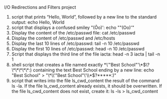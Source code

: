 I/O Redirections and Filters project
1. script that prints “Hello, World”, followed by a new line to the standard output: echo Hello, World
2. script that displays a confused smiley "(Ôo)': echo "\"(Oo)'"
3. Display the content of the /etc/passwd file: cat /etc/passwd
4. Display the content of /etc/passwd and /etc/hosts
5. Display the last 10 lines of /etc/passwd: tail -n 10 /etc/passwd
6. Display the first 10 lines of /etc/passwd: head -n 10 /etc/passwd
7. Script that displays the third line of the file iacta: head -n 3 iacta | tail -n 1
8. shell script that creates a file named exactly \*\\'"Best School"\'\\*$\?\*\*\*\*\*:) containing the text Best School ending by a new line: echo "Best School" > "\*\\'"Best School"\'\\*$\?\*\*\*\*\*:)"
9. script that writes into the file ls_cwd_content the result of the command ls -la. If the file ls_cwd_content already exists, it should be overwritten. If the file ls_cwd_content does not exist, create it: ls -ls > ls_cwd_content
